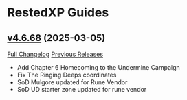 # RestedXP Guides

## [v4.6.68](https://github.com/RestedXP/RXPGuides/tree/v4.6.68) (2025-03-05)
[Full Changelog](https://github.com/RestedXP/RXPGuides/compare/v4.6.67...v4.6.68) [Previous Releases](https://github.com/RestedXP/RXPGuides/releases)

- Add Chapter 6 Homecoming to the Undermine Campaign  
- Fix The Ringing Deeps coordinates  
- SoD Mulgore updated for Rune Vendor  
- SoD UD starter zone updated for rune vendor  
